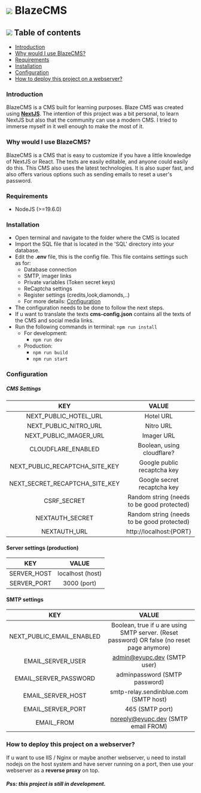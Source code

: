 # <img src="https://www.habborator.org/archive/icons/medium/v20_b2.gif"> BlazeCMS
## <img src="https://www.habborator.org/archive/icons/medium/toolbar_08.gif"> Table of contents
- [Introduction](#Introduction)
- [Why would I use BlazeCMS?](#why-would-I-use-BlazeCMS)
- [Requirements](#Requirements)
- [Installation](#Installation)
- [Configuration](#Configuration)
- [How to deploy this project on a webserver?](#how-to-deploy-this-project-on-a-webserver)

### Introduction
BlazeCMS is a CMS built for learning purposes. Blaze CMS was created using **[NextJS](https://nextjs.org "NextJS")**.
The intention of this project was a bit personal, to learn NextJS but also that the community can use a modern CMS. 
I tried to immerse myself in it well enough to make the most of it.
### Why would I use BlazeCMS?
BlazeCMS is a CMS that is easy to customize if you have a little knowledge of NextJS or React. The texts are easily editable, and anyone could easily do this.
This CMS also uses the latest technologies. It is also super fast, and also offers various options such as sending emails to reset a user's password.
### Requirements
- NodeJS (>=19.6.0)

### Installation
-  Open terminal and navigate to the folder where the CMS is located
-  Import the SQL file that is located in the 'SQL' directory into your database.
- Edit the <b>.env</b> file, this is the config file. This file contains settings such as for: 
	- Database connection
	- SMTP, imager links
	- Private variables (Token secret keys)
	- ReCaptcha settings
	- Register settings (credits,look,diamonds,..)
	- For more details:  [Configuration](#Configuration)
- The configuration needs to be done to follow the next steps. 
- If u want to translate the texts <b>cms-config.json</b> contains all the texts of the CMS and social media links.
- Run the following commands in terminal:
``npm run install``
	- For development:
		- ``npm run dev``
	- Production:
		- ``npm run build``
		- ``npm run start``

### Configuration
##### CMS Settings
| **KEY**                         | **VALUE**                   |
|:-------------------------------:|:---------------------------:|
| NEXT_PUBLIC_HOTEL_URL           | Hotel URL                   |
| NEXT_PUBLIC_NITRO_URL           | Nitro URL                   |
| NEXT_PUBLIC_IMAGER_URL          | Imager URL                  |
| CLOUDFLARE_ENABLED              | Boolean, using cloudflare?  |
|  NEXT_PUBLIC_RECAPTCHA_SITE_KEY | Google public recaptcha key |
| NEXT_SECRET_RECAPTCHA_SITE_KEY  | Google secret recaptcha key |
| CSRF_SECRET                     | Random string (needs to be good protected)            |
| NEXTAUTH_SECRET                 | Random string (needs to be good protected)              |
| NEXTAUTH_URL                    | http://localhost:{PORT}     |

#### Server settings (production)
| **KEY**     | **VALUE** |
|:-----------:|:---------:|
| SERVER_HOST | localhost (host) |
| SERVER_PORT | 3000  (port)    |

#### SMTP settings

| **KEY**                   | **VALUE**                                                  |
|:-------------------------:|:----------------------------------------------------------:|
| NEXT_PUBLIC_EMAIL_ENABLED | Boolean, true if u are using SMTP server. (Reset password) OR false (no reset page anymore) |
| EMAIL_SERVER_USER         | admin@eyupc.dev (SMTP user)                                            |
| EMAIL_SERVER_PASSWORD     | adminpassword (SMTP password)                                            |
| EMAIL_SERVER_HOST         | smtp-relay.sendinblue.com (SMTP host)                             |
| EMAIL_SERVER_PORT         | 465 (SMTP port)                                                       |
| EMAIL_FROM                | noreply@eyupc.dev (SMTP email FROM)                                          |

### How to deploy this project on a webserver?
If u want to use IIS / Nginx or maybe another webserver, u need to install nodejs on the host system and have server running on a port,
then use your webserver as a **reverse proxy** on top.

##### Pss: this project is still in development.
